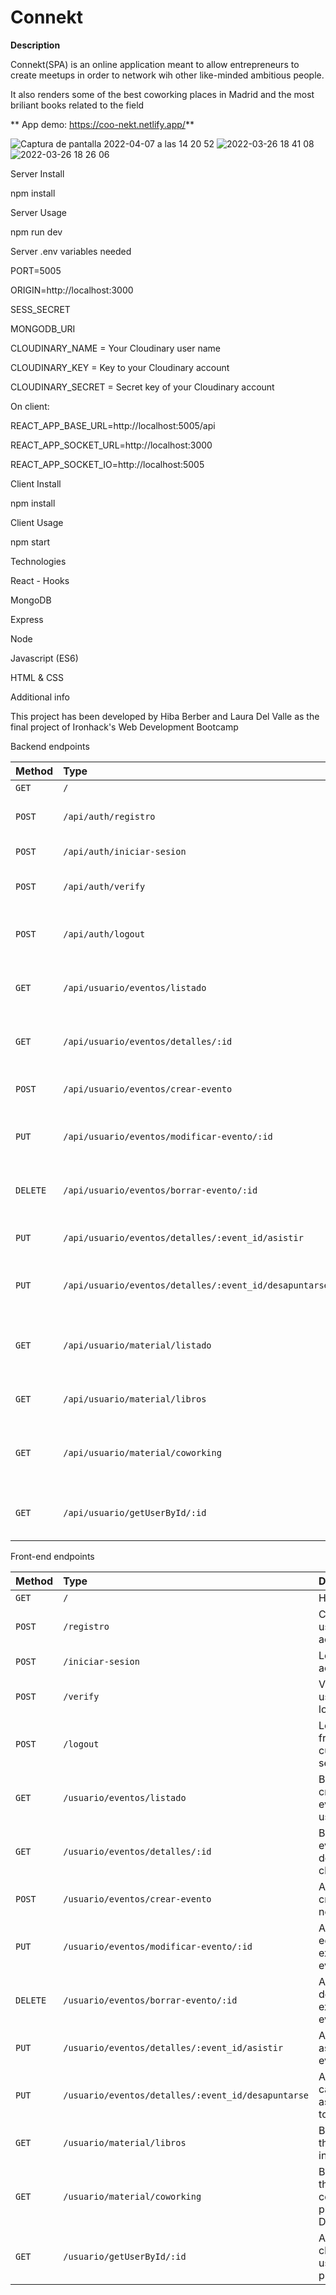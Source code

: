 # Connekt

**Description**

Connekt(SPA) is an online application meant to allow entrepreneurs to create meetups in order to network wih other like-minded ambitious people.

It also renders some of the best coworking places in Madrid and the most briliant books related to the field

**
App demo: https://coo-nekt.netlify.app/**

![Captura de pantalla 2022-04-07 a las 14 20 52](https://user-images.githubusercontent.com/86075066/162197359-02e89198-d14a-48fe-afa6-6241463fbbe5.png)
![2022-03-26 18 41 08](https://user-images.githubusercontent.com/86075066/160418573-21c79a26-9230-4fff-bae2-c535a14c39a7.gif)
![2022-03-26 18 26 06](https://user-images.githubusercontent.com/86075066/160420272-cb74b43c-ede3-474a-a0f3-24370f95e2a5.gif)


Server Install

npm install

Server Usage

npm run dev

Server .env variables needed

PORT=5005

ORIGIN=http://localhost:3000

SESS_SECRET

MONGODB_URI

CLOUDINARY_NAME = Your Cloudinary user name

CLOUDINARY_KEY = Key to your Cloudinary account

CLOUDINARY_SECRET = Secret key of your Cloudinary account

On client:

REACT_APP_BASE_URL=http://localhost:5005/api

REACT_APP_SOCKET_URL=http://localhost:3000

REACT_APP_SOCKET_IO=http://localhost:5005

Client Install

npm install

Client Usage

npm start


Technologies

React - Hooks

MongoDB

Express

Node

Javascript (ES6)

HTML & CSS

Additional info

This project has been developed by Hiba Berber and Laura Del Valle as the final project of Ironhack's Web Development Bootcamp 

Backend endpoints

| Method      | Type                                                  | Description
| :--------   | :-------                                              | :--------------------------------
|   `GET`     | `/`                                                   |  Homepage
|   `POST`    | `/api/auth/registro`                                  |  Create a user account
|   `POST`    | `/api/auth/iniciar-sesion`                            |  Login to account
|   `POST`    | `/api/auth/verify`                                    |  Verifies if a user is logged in
|   `POST`    | `/api/auth/logout`                                    |  Log out from the current session
|   `GET`     | `/api/usuario/eventos/listado`	                      |  Brings all created events by users
|   `GET`     | `/api/usuario/eventos/detalles/:id`	                  |  Brings event details if clicked on
|   `POST`    | `/api/usuario/eventos/crear-evento`                   |  Allows to create a new event 
|   `PUT`     | `/api/usuario/eventos/modificar-evento/:id`           |  Allows to edit a an existing event 
|   `DELETE`  | `/api/usuario/eventos/borrar-evento/:id`              |  Allows to delete a an existing event 
|   `PUT`     | `/api/usuario/eventos/detalles/:event_id/asistir`     |  Allows to assist to an event
|   `PUT`     | `/api/usuario/eventos/detalles/:event_id/desapuntarse`|  Allows to cancel assistance to an event
|   `GET`     | `/api/usuario/material/listado`	                      |  Brings all the networking material for users
|   `GET`     | `/api/usuario/material/libros`	                      |  Brings all the books in DB
|   `GET`     | `/api/usuario/material/coworking`	                  |  Brings all the coworking places in DB
|   `GET`     | `/api/usuario/getUserById/:id`	                      |  Allows to check other users profile


Front-end endpoints

| Method      | Type                                                  | Description
| :--------   | :-------                                              | :--------------------------------
|   `GET`     | `/`                                                   |  Homepage
|   `POST`    | `/registro`                                           |  Create a user account
|   `POST`    | `/iniciar-sesion`                                     |  Login to account
|   `POST`    | `/verify`                                             |  Verifies if a user is logged in
|   `POST`    | `/logout`                                             |  Log out from the current session
|   `GET`     | `/usuario/eventos/listado`	                          |  Brings all created events by users
|   `GET`     | `/usuario/eventos/detalles/:id`	                      |  Brings event details if clicked on
|   `POST`    | `/usuario/eventos/crear-evento`                       |  Allows to create a new event 
|   `PUT`     | `/usuario/eventos/modificar-evento/:id`               |  Allows to edit a an existing event 
|   `DELETE`  | `/usuario/eventos/borrar-evento/:id`                  |  Allows to delete a an existing event 
|   `PUT`     | `/usuario/eventos/detalles/:event_id/asistir`         |  Allows to assist to an event
|   `PUT`     | `/usuario/eventos/detalles/:event_id/desapuntarse`    |  Allows to cancel assistance to an event
|   `GET`     | `/usuario/material/libros`	                          |  Brings all the books in DB
|   `GET`     | `/usuario/material/coworking`	                      |  Brings all the coworking places in DB
|   `GET`     | `/usuario/getUserById/:id`	                          |  Allows to check other users profile



